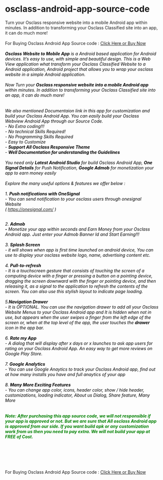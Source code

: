# osclass-android-app-source-code
Turn your Osclass responsive website into a mobile Android app within minutes. In addition to transforming your Osclass Classified site into an app, it can do much more! <br><br>
For Buying Osclass Android App Source code : <a href="https://codecanyon.net/item/progressive-web-app-for-osclass/23394488?ref=rackons2015" target="_new">Click Here or Buy Now</a><br><br>
<em><span style="color: #000000;"><strong>Osclass Website to Mobile App</strong> is a Android based application for Android devices. It’s easy to use, with simple and beautiful design. This is a Web View application what transform your Osclass Classified Website to a Android application, Android project that allows you to wrap your osclass website in a simple Android application.<br /><br />Now Turn your <strong>Osclass responsive website into a mobile Android app</strong> within minutes. In addition to transforming your Osclass Classified site into an app, it can do much more! <br /><br /><br />We also mentioned Documentaion link in this app for customization and build your Osclass Android App. You can easily build your Osclass Webview Android App through our Source Code. <br />- No Extra coding!!! <br />- No technical Skills Required!<br />- No Programming Skills Required<br />- Easy to Customize<br />- <strong>Support All Osclass Responsive Theme<br /></strong>- <strong>Well Documentation for understanding the Guidelines</strong><br /><br />You need only <strong>Latest Android Studio</strong> for build Osclass Android App, <strong>One Signal Details</strong> for Push Notification, <strong>Google Admob</strong> for monetization your app to earn money easily<br /><br />Explore the many useful options &amp; features we offer below :<br /><br />1. <strong>Push notifications with OneSignal</strong><br />- You can send notification to your osclass users through onesignal Website <br />( https://onesignal.com/ )</span></em><br /><br /><div class="TbwUpd"><span style="color: #000000;"><cite class="iUh30"><em><span style="color: #000000;">2. <strong>Admob<br />-</strong></span><span style="color: #000000;"> Monetize your app within seconds and Earn Money from your Osclass Android app. Just enter your Admob Banner Id and Start Earning!!!</span><br /><br /><span style="color: #000000;">3. <strong>Splash Screen</strong></span><br /><span style="color: #000000;">- it will shows when app is first time launched on android device, You can use to display your osclass website logo, name, advertising content etc.</span><br /><br /><span style="color: #000000;">4. <strong>Pull-to-refresh</strong></span><br /><span style="color: #000000;">- It is a touchscreen gesture that consists of touching the screen of a computing device with a finger or pressing a button on a pointing device, dragging the screen downward with the finger or pointing device, and then releasing it, as a signal to the application to refresh the contents of the screen. You can also use this stylish layout to indicate page loading.</span><br /><br /><span style="color: #000000;">5.<strong>Navigation Drawer</strong></span><br /><span style="color: #000000;">- It is OPTIONAL. You can use the navigation drawer to add all your Osclass Website Menus to your Osclass Android app and It is hidden when not in use, but appears when the user swipes a finger from the left edge of the screen or, when at the top level of the app, the user touches the <b>drawer</b> icon in the app bar.</span><br /><br /><span style="color: #000000;">6. <strong>Rate my App</strong></span><br /><span style="color: #000000;">- A dialog that will display after x days or x launches to ask app users for rating on your Osclass Android App. An easy way to get more reviews on Google Play Store.</span><br /><br /><span style="color: #000000;">7. <strong>Google Analytics</strong></span><br /><span style="color: #000000;">- You can use Google Anaytics to track your Osclass Android app, find out at how many installs you have and full anaytics of your app</span><br /><br /><span style="color: #000000;">8. <strong>Many More Exciting Features<br /></strong>- You can change app color, icons, header color, show / hide header, customizations, loading indicator, About us Dialog, Share feature, Many More<br /><br /><br /></span><span style="color: #008000;"><strong>Note: After purchasing this app source code, we will not responsible if your app is approved or not. But we are sure that All osclass Android app is approved from our side. If you want build apk or any customization work from us then you need to pay extra. We will not build your app at FREE of Cost.<br /></strong><br /></span><br /><br /></em></cite></span>

<br><br>
For Buying Osclass Android App Source code : <a href="https://codecanyon.net/item/progressive-web-app-for-osclass/23394488?ref=rackons2015" target="_new">Click Here or Buy Now</a><br><br>
